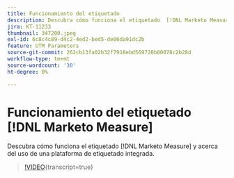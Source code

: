 ```yaml
---
title: Funcionamiento del etiquetado
description: Descubra cómo funciona el etiquetado  [!DNL Marketo Measure] y cómo usar una plataforma de etiquetado integrada.
jira: KT-11233
thumbnail: 347200.jpeg
exl-id: 6c8c4c89-d4c2-4ed2-bed5-de06da91dc2b
feature: UTM Parameters
source-git-commit: 262cb13fa02b32f7918ebd569720b80078c2b28d
workflow-type: tm+mt
source-wordcount: '30'
ht-degree: 0%

---
```


# Funcionamiento del etiquetado [!DNL Marketo Measure]

Descubra cómo funciona el etiquetado [!DNL Marketo Measure] y acerca del uso de una plataforma de etiquetado integrada.

>[!VIDEO](https://video.tv.adobe.com/v/3422333/?learn=on&captions=spa){transcript=true}
